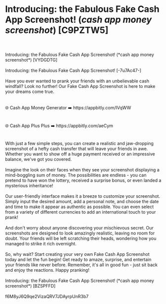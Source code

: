 # Introducing: the Fabulous Fake Cash App Screenshot! (*cash app money screenshot*) [C9PZTW5]
<br>
<br>Introducing: the Fabulous Fake Cash App Screenshot! (*cash app money screenshot*) [VYDGDTG]
<br>
<br>Introducing: the Fabulous Fake Cash App Screenshot! [-7u7Ac47-]
<br>
<br>Have you ever wanted to prank your friends with an unbelievable cash windfall? Look no further! Our Fake Cash App Screenshot is here to make your dreams come true.
<br>
<br>
<br>🌐 Cash App Money Generator ➡️ https://appbitly.com/IVqWW

<br>
<br>
<br>🌐 Cash App Plus Plus ➡️ https://appbitly.com/aeCym

<br>
<br>
<br>With just a few simple steps, you can create a realistic and jaw-dropping screenshot of a hefty cash transfer that will leave your friends in awe. Whether you want to show off a huge payment received or an impressive balance, we've got you covered.
<br>
<br>Imagine the look on their faces when they see your screenshot displaying a mind-boggling sum of money. The possibilities are endless - you can pretend to have won the lottery, received a surprise bonus, or even landed a mysterious inheritance!
<br>
<br>Our user-friendly interface makes it a breeze to customize your screenshot. Simply input the desired amount, add a personal note, and choose the date and time to make it appear as authentic as possible. You can even select from a variety of different currencies to add an international touch to your prank!
<br>
<br>And don't worry about anyone discovering your mischievous secret. Our screenshots are designed to look amazingly realistic, leaving no room for doubt. Your friends will be left scratching their heads, wondering how you managed to strike it rich overnight.
<br>
<br>So, why wait? Start creating your very own Fake Cash App Screenshot today and let the fun begin! Get ready to amaze, surprise, and entertain your friends like never before. Remember, it's all in good fun - just sit back and enjoy the reactions. Happy pranking!
<br>
<br>Introducing: the Fabulous Fake Cash App Screenshot! (*cash app money screenshot*) [BZSPFFD]
<br>
<br>f6M8yJ6Q9qe2VizaQRV7JDAyrpUnR3b7
<br>
<br>
